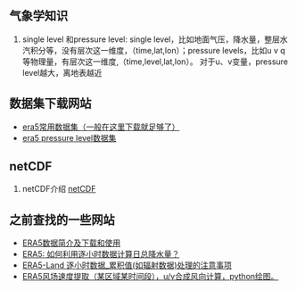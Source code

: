 ## 气象学知识
1. single level 和pressure level:
   single level，比如地面气压，降水量，整层水汽积分等，没有层次这一维度，（time,lat,lon）；pressure levels，比如u v q等物理量，有层次这一维度,（time,level,lat,lon）。
   对于u、v变量，pressure level越大，离地表越近

## 数据集下载网站
- [era5常用数据集（一般在这里下载就足够了）](https://cds.climate.copernicus.eu/cdsapp#!/dataset/reanalysis-era5-land?tab=form)
- [era5 pressure level数据集](https://cds.climate.copernicus.eu/cdsapp#!/dataset/reanalysis-era5-pressure-levels?tab=overview)

## netCDF
1. netCDF介绍
   [netCDF](https://zhuanlan.zhihu.com/p/600050278)

## 之前查找的一些网站
- [ERA5数据简介及下载和使用](https://renqlsysu.github.io/2021/10/13/ERA5/#:~:text=%E4%B8%8B%E9%9D%A2%E8%BF%99%E4%B8%AA%E7%BD%91%E5%9D%80%E5%8F%AF%E4%BB%A5%E5%B0%86ERA5%E7%9A%84%E9%80%90%E6%9C%88%E6%95%B0%E6%8D%AE%E4%BA%A4%E4%BA%92%E5%BC%8F%E5%8F%AF%E8%A7%86%E5%8C%96%EF%BC%88%E5%A6%82%E4%B8%8B%E5%9B%BE%EF%BC%89%EF%BC%8C%E5%B9%B6%E4%B8%94%E6%8F%90%E4%BE%9B%E4%BA%86%E7%9B%B8%E5%BA%94%E7%9A%84python%E4%BB%A3%E7%A0%81%EF%BC%9A%20https%3A%2F%2Fcds.climate.copernicus.eu%2Fapps%2Fc3s%2Fapp-era5-explorer,ERA5%E7%9A%84%E9%99%8D%E6%B0%B4%E6%95%B0%E6%8D%AE%E6%98%AF%E9%80%90%E5%B0%8F%E6%97%B6%E7%9A%84%EF%BC%8C%E5%A6%82%E6%9E%9C%E8%A6%81%E8%AE%A1%E7%AE%97%E6%97%A5%E7%B4%AF%E7%A7%AF%E9%99%8D%E6%B0%B4%EF%BC%8C%E5%B0%B1%E9%9C%80%E8%A6%81%E5%B0%8624%E5%B0%8F%E6%97%B6%E7%9A%84%E9%99%8D%E6%B0%B4%E6%95%B0%E6%8D%AE%E5%8A%A0%E8%B5%B7%E6%9D%A5%EF%BC%8C%E8%BF%99%E9%87%8C%E6%8F%90%E4%BE%9B%E4%BA%86%E4%BB%A3%E7%A0%81%EF%BC%9A%20https%3A%2F%2Fconfluence.ecmwf.int%2Fdisplay%2FCKB%2FERA5%253A%2BHow%2Bto%2Bcalculate%2Bdaily%2Btotal%2Bprecipitation)
- [ERA5: 如何利用逐小时数据计算日总降水量？](https://cloud.tencent.com/developer/article/1936041)
- [ERA5-Land 逐小时数据_累积值(如辐射数据)处理的注意事项](https://blog.csdn.net/qq_57313910/article/details/128118259)
- [ERA5风场速度提取（某区域某时间段），u/v合成风向计算，python绘图。](https://blog.csdn.net/Mluoo/article/details/130115308)